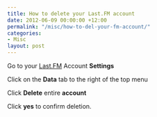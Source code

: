 ```yaml
---
title: How to delete your Last.FM account
date: 2012-06-09 00:00:00 +12:00
permalink: "/misc/how-to-del-your-fm-account/"
categories:
- Misc
layout: post
---
```


Go to your <a title="Last.FM" href="https://www.last.fm/settings/account" target="_blank">Last.FM</a> Account <strong>Settings</strong>

Click on the <strong>Data</strong> tab to the right of the top menu

Click <strong>Delete</strong> entire <strong>account</strong> 

Click <strong>yes</strong> to confirm deletion.
